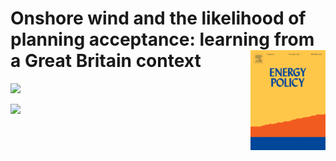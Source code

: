 Onshore wind and the likelihood of planning acceptance: learning from a Great Britain context <img src="energyPolicy.png" align="right" />
======================================================

<a href="http://dx.doi.org/10.1016/j.enpol.2019.01.002"><img src="https://img.shields.io/badge/DOI-http%3A%2F%2Fdx.doi.org%2F10.1016%2Fj.enpol.2019.01.002%20-blue.svg"/></a>

<a href="https://www.journals.elsevier.com/energy-policy"><img src="https://img.shields.io/badge/Article-Link%20to%20paper-orange.svg"/></a>
